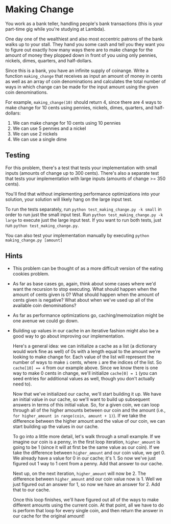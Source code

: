 # Making Change

You work as a bank teller, handling people's bank transactions (this is your
part-time gig while you're studying at Lambda).

One day one of the wealthiest and also most eccentric patrons of the bank walks
up to your stall. They hand you some cash and tell you they want you to figure
out exactly how many ways there are to make change for the amount of money they
plopped down in front of you using only pennies, nickels, dimes, quarters, and
half-dollars.

Since this is a bank, you have an infinite supply of coinange. Write a function
`making_change` that receives as input an amount of money in cents as well as an
array of coin denominations and calculates the total number of ways in which
change can be made for the input amount using the given coin denominations.

For example, `making_change(10)` should return 4, since there are 4 ways to make
change for 10 cents using pennies, nickels, dimes, quarters, and half-dollars:

1. We can make change for 10 cents using 10 pennies
2. We can use 5 pennies and a nickel
3. We can use 2 nickels
4. We can use a single dime

## Testing

For this problem, there's a test that tests your implementation with small
inputs (amounts of change up to 300 cents). There's also a separate test that
tests your implementation with large inputs (amounts of change >= 350 cents).

You'll find that without implementing performance optimizations into your
solution, your solution will likely hang on the large input test.

To run the tests separately, run `python test_making_change.py -k small` in
order to run just the small input test. Run `python test_making_change.py -k
large` to execute just the large input test. If you want to run both tests, just
run `python test_making_change.py`.

You can also test your implementation manually by executing `python
making_change.py [amount]`

## Hints

* This problem can be thought of as a more difficult version of the eating
    cookies problem.
* As far as base cases go, again, think about some cases where we'd want the
    recursion to stop executing. What should happen when the amount of cents
    given is 0? What should happen when the amount of cents given is negative?
    What about when we've used up all of the available coin denominations?
* As far as performance optimizations go, caching/memoization might be one
    avenue we could go down.
* Building up values in our cache in an iterative fashion might also be a good
    way to go about improving our implementation.

    Here's a general idea: we can initialize a cache as a list (a dictionary
    would work fine as well) of 0s with a length equal to the amount we're
    looking to make change for. Each value of the list will represent the number
    of ways to make `i` cents, where `i` are the indices of the list. So
    `cache[10] == 4` from our example above. Since we know there is one way to
    make 0 cents in change, we'll initialize `cache[0] = 1` (you can seed entries
    for additional values as well, though you don't actually need to).

    Now that we've initialized our cache, we'll start building it up. We have an
    initial value in our cache, so we'll want to build up subsequent answers in
    terms of this initial value. So, for a given coin, we can loop through all of
    the higher amounts between our coin and the amount (i.e., `for higher_amount
    in range(coin, amount + 1)`). If we take the difference between the higher
    amount and the value of our coin, we can start building up the values in our
    cache.

    To go into a little more detail, let's walk through a small example. If we
    imagine our coin is a penny, in the first loop iteration, `higher_amount` is
    going to be 1 (since it will at first be the same value as our coin). If we
    take the difference between `higher_amount` and our coin value, we get 0. We
    already have a value for 0 in our cache; it's 1. So now we've just figured
    out 1 way to 1 cent from a penny. Add that answer to our cache.

    Next up, on the next iteration, `higher_amount` will now be 2. The difference
    between `higher_amount` and our coin value now is 1. Well we just figured out
    an answer for 1, so now we have an answer for 2. Add that to our cache.

    Once this loop finishes, we'll have figured out all of the ways to make
    different amounts using the current coin. At that point, all we have to do is
    perform that loop for every single coin, and then return the answer in our
    cache for the original amount!
